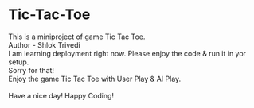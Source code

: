 # Tic-Tac-Toe
This is a miniproject of game Tic Tac Toe.
<br>
Author - Shlok Trivedi
<br>
I am learning deployment right now. Please enjoy the code & run it in yor setup.
<br>
Sorry for that!
<br>
Enjoy the game Tic Tac Toe with User Play & AI Play.
<br>
<br>
Have a nice day! Happy Coding!
